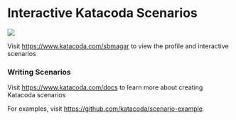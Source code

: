 # Interactive Katacoda Scenarios

[![](http://shields.katacoda.com/katacoda/sbmagar/count.svg)](https://www.katacoda.com/sbmagar "Get your profile on Katacoda.com")

Visit https://www.katacoda.com/sbmagar to view the profile and interactive scenarios

### Writing Scenarios
Visit https://www.katacoda.com/docs to learn more about creating Katacoda scenarios

For examples, visit https://github.com/katacoda/scenario-example
